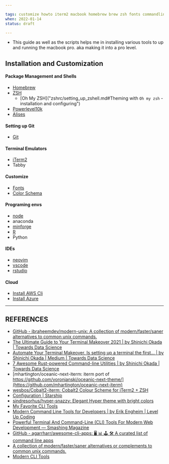 ```yaml
---

tags: customize howto iterm2 macbook homebrew brew zsh fonts commandline color
when: 2022-01-14
status: draft

---
```


- This guide as well as the scripts helps me in installing various tools to up and running the macbook pro. aka making it into a pro level.

## Installation and Customization

#### Package Management and Shells

- [Homebrew](homebrew/setting_up_homebrew.md)
- [ZSH](zshrc/setting_up_zshell.md)
  - [Oh My ZSH]("zshrc/setting_up_zshell.md#Theming with `Oh my zsh` - installation and configuring")
- [Powerlevel10k](/Users/rp/MyGits/dots/powerlevel10k/setting_up_powerlevel10k.md)
- [Alises](/Users/rp/MyGits/dots/aliases/setting_up_aliases.md)

#### Setting up Git
- [Git](git/setting_up_git.md)

#### Terminal Emulators

- [iTerm2](iTerm2/setting_up_iterm2.md)
- Tabby

#### Customize
- [Fonts](fonts/setting_up_fonts.md)
- [Color Schema](colorschemas/setting_up_colorschemas.md)

#### Programing envs

- [node](node/setting_up_nodejs.md)
- anaconda
- [minforge](miniforge/setting_up_miniforge3.md)
- [R](R/how_to_install_R_on_M1_mac.md)
- Python

#### IDEs

- [neovim](neovim/setting_up_neovim.md)
- [vscode](vscode/setting_up_vscode.md)
- [rstudio](rstudio/setting_up_rstudio_theme.md)

#### Cloud

- [Install AWS Cli](aws/setting_up_aws_cli.md)
- [Install Azure](azure/setting_up_azure_cli.md)

---



## REFERENCES
* [GitHub - ibraheemdev/modern-unix: A collection of modern/faster/saner alternatives to common unix commands.](https://github.com/ibraheemdev/modern-unix)
* [The Ultimate Guide to Your Terminal Makeover 2021 | by Shinichi Okada | Towards Data Science](https://towardsdatascience.com/the-ultimate-guide-to-your-terminal-makeover-e11f9b87ac99#7c2d)
* [Automate Your Terminal Makeover. Is setting up a terminal the first… | by Shinichi Okada | Medium | Towards Data Science](https://towardsdatascience.com/automate-your-terminal-makeover-f3c152958d85)
* [7 Awesome Rust-powered Command-line Utilities | by Shinichi Okada | Towards Data Science](https://towardsdatascience.com/awesome-rust-powered-command-line-utilities-b5359c38692#461e)
* [mhartington/oceanic-next-iterm: iterm port of https://github.com/voronianski/oceanic-next-theme/](https://github.com/mhartington/oceanic-next-iterm)
* [wesbos/Cobalt2-iterm: Cobalt2 Colour Scheme for iTerm2 + ZSH](https://github.com/wesbos/Cobalt2-iterm)
* [Configuration | Starship](https://starship.rs/config/#prompt)
* [sindresorhus/hyper-snazzy: Elegant Hyper theme with bright colors](https://github.com/sindresorhus/hyper-snazzy)
* [My Favorite CLI Tools](https://switowski.com/blog/favorite-cli-tools)
* [Modern Command Line Tools for Developers | by Erik Engheim | Level Up Coding](https://levelup.gitconnected.com/command-line-tools-for-software-developers-94fb27921440)
* [Powerful Terminal And Command-Line (CLI) Tools For Modern Web Development — Smashing Magazine](https://www.smashingmagazine.com/2021/11/powerful-terminal-commandline-tools-modern-web-development/)
* [GitHub - agarrharr/awesome-cli-apps: 🖥 📊 🕹 🛠 A curated list of command line apps](https://github.com/agarrharr/awesome-cli-apps)
* [A collection of modern/faster/saner alternatives or complements to common unix commands.](https://reposhub.com/linux/shell-applications/ibraheemdev-modern-unix.html)
* [Modern CLI Tools](https://noti.st/spinscale/fiCg4y#sd4VjIG)
